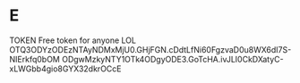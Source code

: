# E
TOKEN
Free token for anyone LOL 
OTQ3ODYzODEzNTAyNDMxMjU0.GHjFGN.cDdtLfNi60FgzvaD0u8WX6dI7S-NIErkfq0bOM
ODgwMzkyNTY1OTk4ODgyODE3.GoTcHA.ivJLI0CkDXatyC-xLWGbb4gio8GYX32dkrOCcE
